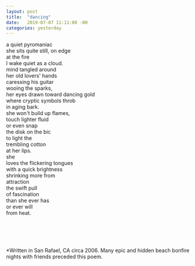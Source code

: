 ```yaml
---
layout: post
title:  "dancing"
date:   2019-07-07 11:11:00 -00
categories: yesterday
---
```



a quiet pyromaniac<br/>
she sits quite still, on edge<br/>
at the fire<br/>I wake quiet as a cloud.<!--more--><br/>
mind tangled around<br/>
her old lovers' hands<br/>
caressing his guitar<br/>
wooing the sparks,<br/>
her eyes drawn toward dancing gold<br/>
where cryptic symbols throb<br/>
in aging bark.<br/>
she won't build up flames,<br/>
touch lighter fluid<br/>
or even snap<br/>
the disk on the bic<br/>
to light the<br/>
trembling cotton<br/>
at her lips.<br/>
she<br/>
loves the flickering tongues<br/>
with a quick brightness<br/>
shrinking more from<br/>
attraction<br/>
the swift pull<br/>
of fascination<br/>
than she ever has<br/>
or ever will<br/>
from heat.<br/>
<br/>
<br/>
<br/>
<br/>
<br/>
*Written in San Rafael, CA circa 2006. Many epic and hidden beach bonfire nights with friends preceded this poem. 
